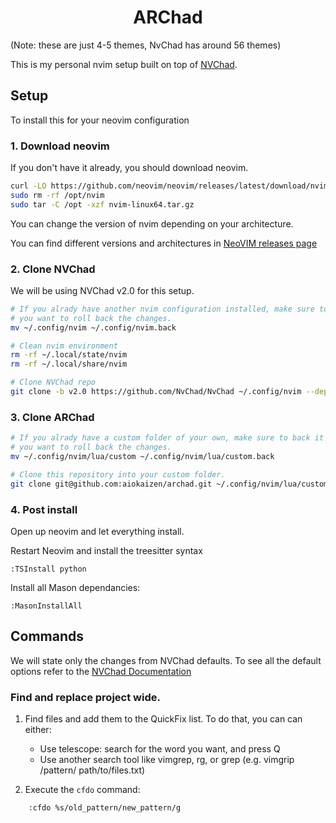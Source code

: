 <h1 align="center">ARChad</h1>

<!-- <div align="center"> -->
<!-- 	<a href="https://nvchad.com/">Home</a> -->
<!--   <span> • </span> -->
<!--     	<a href="https://nvchad.com/docs/quickstart/install">Install</a> -->
<!--   <span> • </span> -->
<!--        	<a href="https://nvchad.com/docs/contribute">Contribute</a> -->
<!--   <span> • </span> -->
<!-- 	<a href="https://github.com/NvChad/NvChad#gift_heart-support">Support</a> -->
<!--   <span> • </span> -->
<!--         <a href="https://nvchad.com/docs/features">Features</a> -->
<!--   <p></p> -->
<!-- </div>  -->

<!-- <details><summary> <b>Images (Click to expand!)</b></summary> -->
<!---->
<!-- ![4 themes](https://nvchad.com/screenshots/four_Themes.webp) -->
<!-- ![radium 1](https://nvchad.com/screenshots/radium1.webp) -->
<!-- ![radium 2](https://nvchad.com/screenshots/radium2.webp) -->
<!-- ![radium 3](https://nvchad.com/screenshots/radium3.webp) -->


(Note: these are just 4-5 themes, NvChad has around 56 themes)
</details>

This is my personal nvim setup built on top of [NVChad](https://github.com/NvChad/NvChad/tree/v2.0).

## Setup

To install this for your neovim configuration


### 1. Download neovim

If you don't have it already, you should download neovim.

``` bash
curl -LO https://github.com/neovim/neovim/releases/latest/download/nvim-linux64.tar.gz
sudo rm -rf /opt/nvim
sudo tar -C /opt -xzf nvim-linux64.tar.gz
```

You can change the version of nvim depending on your architecture.

You can find different versions and architectures in [NeoVIM releases page](https://github.com/neovim/neovim/releases)


### 2. Clone NVChad

We will be using NVChad v2.0 for this setup.

``` bash
# If you alrady have another nvim configuration installed, make sure to back it up in case
# you want to roll back the changes.
mv ~/.config/nvim ~/.config/nvim.back

# Clean nvim environment
rm -rf ~/.local/state/nvim
rm -rf ~/.local/share/nvim

# Clone NVChad repo
git clone -b v2.0 https://github.com/NvChad/NvChad ~/.config/nvim --depth 1
```


### 3. Clone ARChad 

``` bash
# If you alrady have a custom folder of your own, make sure to back it up in case
# you want to roll back the changes.
mv ~/.config/nvim/lua/custom ~/.config/nvim/lua/custom.back

# Clone this repository into your custom folder.
git clone git@github.com:aiokaizen/archad.git ~/.config/nvim/lua/custom
```

### 4. Post install

Open up neovim and let everything install.

Restart Neovim and install the treesitter syntax

```
:TSInstall python
```

Install all Mason dependancies:

```
:MasonInstallAll
```

## Commands

We will state only the changes from NVChad defaults. To see all the default options
refer to the [NVChad Documentation]()

### Find and replace project wide.

1. Find files and add them to the QuickFix list. To do that, you can can either:

    - Use telescope: search for the word you want, and press <CTR>Q
    - Use another search tool like vimgrep, rg, or grep (e.g. vimgrip /pattern/ path/to/files.txt)

2. Execute the `cfdo` command:
```
    :cfdo %s/old_pattern/new_pattern/g
```
